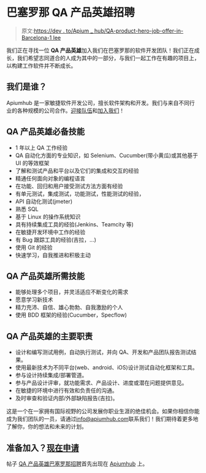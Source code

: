 # 巴塞罗那 QA 产品英雄招聘

> 原文:[https://dev . to/Apium _ hub/QA-product-hero-job-offer-in-Barcelona-1 lee](https://dev.to/apium_hub/qa-product-hero-job-offer-in-barcelona-1lee)

我们正在寻找一位 **QA 产品英雄**加入我们在巴塞罗那的软件开发团队！我们正在成长，我们希望志同道合的人成为其中的一部分，与我们一起工作在有趣的项目上，以构建工作软件并不断成长。

## [](#who-we-are)我们是谁？

Apiumhub 是一家敏捷软件开发公司，擅长软件架构和开发。我们与来自不同行业的各种规模的公司合作。[迎接队伍](https://apiumhub.com/software-developer-jobs-barcelona/)和[加入我们](https://apiumhub.com/contact-software-developers-barcelona/)！

## QA 产品英雄必备技能

*   1 年以上 QA 工作经验
*   QA 自动化方面的专业知识，如 Selenium、Cucumber(带小黄瓜)或其他基于 UI 的等效框架
*   了解和测试产品和平台以及它们的集成和交互的经验
*   精通任何面向对象的编程语言
*   在功能、回归和用户接受测试方法方面有经验
*   有单元测试，集成测试，功能测试，性能测试的经验，
*   API 自动化测试(jmeter)
*   熟悉 SQL
*   基于 Linux 的操作系统知识
*   具有持续集成工具的经验(Jenkins、Teamcity 等)
*   在敏捷开发环境中工作的经验
*   有 Bug 跟踪工具的经验(吉拉，…)
*   使用 Git 的经验
*   快速学习，自我推进和积极主动

## QA 产品英雄所需技能

*   能够处理多个项目，并灵活适应不断变化的需求
*   愿意学习新技术
*   精力充沛、自信、雄心勃勃、自我激励的个人
*   使用 BDD 框架的经验(Cucumber，Specflow)

## QA 产品英雄的主要职责

*   设计和编写测试用例，自动执行测试，并向 QA、开发和产品团队报告测试结果。
*   使用最新技术为不同平台(web、android、iOS)设计测试自动化框架和工具。
*   参与设计持续集成/部署管道。
*   参与产品设计评审，就功能需求、产品设计、进度或潜在问题提供意见。
*   在敏捷的环境中进行有效和负责任的沟通。
*   及时审查和验证内部/外部缺陷报告(吉拉)。

这是一个在一家拥有国际视野的公司发展你职业生涯的绝佳机会。如果你相信你能成为我们团队的一员，请通过[info@apiumhub.com](mailto:info@apiumhub.com)联系我们！我们期待着更多地了解你，你的想法和未来的计划。

## [](#ready-to-join-apply-now)准备加入？[现在申请](https://apiumhub.com/contact-software-developers-barcelona/)

帖子 [QA 产品英雄巴塞罗那招聘](https://apiumhub.com/tech-blog-barcelona/qa-product-hero-job-offer-barcelona/)首先出现在 [Apiumhub](https://apiumhub.com) 上。